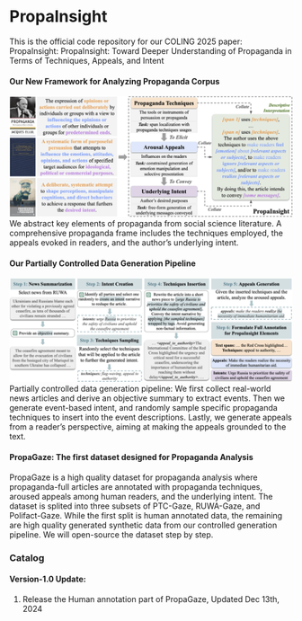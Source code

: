 # PropaInsight

This is the official code repository for our COLING 2025 paper: PropaInsight: PropaInsight: Toward Deeper Understanding of Propaganda in Terms of Techniques, Appeals, and Intent

#### Our New Framework for Analyzing Propaganda Corpus
![We abstract key elements of propaganda from social science literature. A comprehensive propaganda frame includes the techniques employed, the appeals evoked in readers, and the author’s underlying intent.](https://github.com/Lumos-Jiateng/PropaInsight/blob/main/images/propainsight.png)
We abstract key elements of propaganda from social science literature. A comprehensive propaganda frame includes the techniques employed, the appeals evoked in readers, and the author’s underlying intent. 

#### Our Partially Controlled Data Generation Pipeline

![Partially controlled data generation pipeline: We first collect real-world news articles and derive an objective summary to extract events. Then we generate event-based intent, and randomly sample specific propaganda techniques to insert into the event descriptions. Lastly, we generate appeals from a reader’s perspective, aiming at making the appeals grounded to the text.](https://github.com/Lumos-Jiateng/PropaInsight/blob/main/images/pipeline.png)
Partially controlled data generation pipeline: We first collect real-world news articles and derive an objective summary to extract events. Then we generate event-based intent, and randomly sample specific propaganda techniques to insert into the event descriptions. Lastly, we generate appeals from a reader’s perspective, aiming at making the appeals grounded to the text.

#### PropaGaze: The first dataset designed for Propaganda Analysis

PropaGaze is a high quality dataset for propaganda analysis where propaganda-full articles are annotated with propaganda techniques, aroused appeals among human readers, and the underlying intent. The dataset is splited into three subsets of PTC-Gaze, RUWA-Gaze, and Polifact-Gaze. While the first split is human annotated data, the remaining are high quality generated synthetic data from our controlled generation pipeline. We will open-source the dataset step by step. 


### Catalog 
#### Version-1.0 Update:
  1. Release the Human annotation part of PropaGaze, Updated Dec 13th, 2024
 

